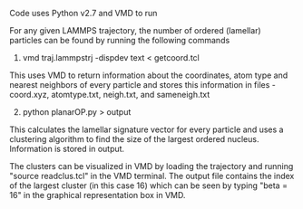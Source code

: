 Code uses Python v2.7 and VMD to run

For any given LAMMPS trajectory, the number of ordered (lamellar) particles can be found by running the following commands

1. vmd traj.lammpstrj -dispdev text < getcoord.tcl 

This uses VMD to return information about the coordinates, atom type and nearest neighbors of every particle and stores this information in files - coord.xyz, atomtype.txt, neigh.txt, and sameneigh.txt

2. python planarOP.py > output

This calculates the lamellar signature vector for every particle and uses a clustering algorithm to find the size of the largest ordered nucleus. 
Information is stored in output. 

The clusters can be visualized in VMD by loading the trajectory and running "source readclus.tcl" in the VMD terminal. The output file contains the index of the largest cluster (in this case 16) which can be seen by typing "beta = 16" in the graphical representation box in VMD.